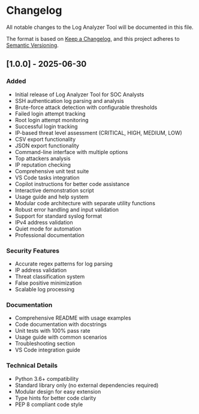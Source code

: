 # Changelog

All notable changes to the Log Analyzer Tool will be documented in this file.

The format is based on [Keep a Changelog](https://keepachangelog.com/en/1.0.0/),
and this project adheres to [Semantic Versioning](https://semver.org/spec/v2.0.0.html).

## [1.0.0] - 2025-06-30

### Added
- Initial release of Log Analyzer Tool for SOC Analysts
- SSH authentication log parsing and analysis
- Brute-force attack detection with configurable thresholds
- Failed login attempt tracking
- Root login attempt monitoring
- Successful login tracking
- IP-based threat level assessment (CRITICAL, HIGH, MEDIUM, LOW)
- CSV export functionality
- JSON export functionality
- Command-line interface with multiple options
- Top attackers analysis
- IP reputation checking
- Comprehensive unit test suite
- VS Code tasks integration
- Copilot instructions for better code assistance
- Interactive demonstration script
- Usage guide and help system
- Modular code architecture with separate utility functions
- Robust error handling and input validation
- Support for standard syslog format
- IPv4 address validation
- Quiet mode for automation
- Professional documentation

### Security Features
- Accurate regex patterns for log parsing
- IP address validation
- Threat classification system
- False positive minimization
- Scalable log processing

### Documentation
- Comprehensive README with usage examples
- Code documentation with docstrings
- Unit tests with 100% pass rate
- Usage guide with common scenarios
- Troubleshooting section
- VS Code integration guide

### Technical Details
- Python 3.6+ compatibility
- Standard library only (no external dependencies required)
- Modular design for easy extension
- Type hints for better code clarity
- PEP 8 compliant code style
